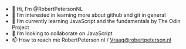 - 👋 Hi, I’m @RobertPetersonNL
- 👀 I’m interested in learning more about github and git in general
- 🌱 I’m currently learning JavaScript and the fundamentals by The Odin Project 
- 💞️ I’m looking to collaborate on JavaScript
- 📫 How to reach me RobertPeterson.nl / Vraag@robertpeterson.nl

<!---
RobertPetersonNL/RobertPetersonNL is a ✨ special ✨ repository because its `README.md` (this file) appears on your GitHub profile.
You can click the Preview link to take a look at your changes.
--->
